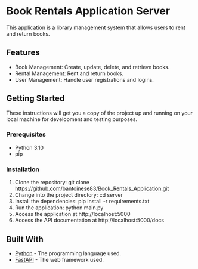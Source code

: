 # Book Rentals Application Server

This application is a library management system that allows users to rent and return books.

## Features

- Book Management: Create, update, delete, and retrieve books.
- Rental Management: Rent and return books.
- User Management: Handle user registrations and logins.

## Getting Started

These instructions will get you a copy of the project up and running on your local machine for development and testing purposes.

### Prerequisites

- Python 3.10
- pip

### Installation

1. Clone the repository: git clone https://github.com/bantoinese83/Book_Rentals_Application.git
2. Change into the project directory: cd server
3. Install the dependencies: pip install -r requirements.txt
4. Run the application: python main.py
5. Access the application at http://localhost:5000
6. Access the API documentation at http://localhost:5000/docs

## Built With

- [Python](https://www.python.org/) - The programming language used.
- [FastAPI](https://fastapi.tiangolo.com/) - The web framework used.